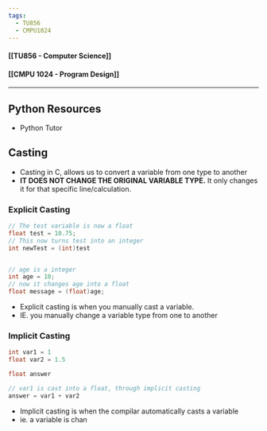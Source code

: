 ```yaml
---
tags:
  - TU856
  - CMPU1024
---
```

#### [[TU856 - Computer Science]]
#### [[CMPU 1024 - Program Design]]

---

## Python Resources
- Python Tutor

## Casting
- Casting in C, allows us to convert a variable from one type to another
- **IT DOES NOT CHANGE THE ORIGINAL VARIABLE TYPE.** It only changes it for that specific line/calculation.

### Explicit Casting

``` c
// The test variable is now a float
float test = 10.75;
// This now turns test into an integer
int newTest = (int)test


// age is a integer
int age = 10;
// now it changes age into a float
float message = (float)age;
```
- Explicit casting is when you manually cast a variable.
- IE. you manually change a variable type from one to another


### Implicit Casting
``` c
int var1 = 1
float var2 = 1.5

float answer

// var1 is cast into a float, through implicit casting
answer = var1 + var2
```
- Implicit casting is when the compilar automatically casts a variable
- ie. a variable is chan